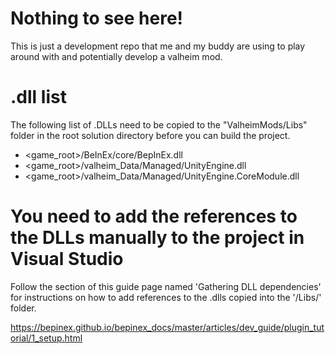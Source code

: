 # Nothing to see here!
This is just a development repo that me and my buddy are using to play around with and potentially develop a valheim mod.

# .dll list
The following list of .DLLs need to be copied to the "ValheimMods/Libs" folder in the root solution directory before you can build the project.

- <game_root>/BeInEx/core/BepInEx.dll
- <game_root>/valheim_Data/Managed/UnityEngine.dll
- <game_root>/valheim_Data/Managed/UnityEngine.CoreModule.dll

# You need to add the references to the DLLs manually to the project in Visual Studio
Follow the section of this guide page named 'Gathering DLL dependencies' for instructions on how to add references to the .dlls copied into the '/Libs/' folder.

https://bepinex.github.io/bepinex_docs/master/articles/dev_guide/plugin_tutorial/1_setup.html